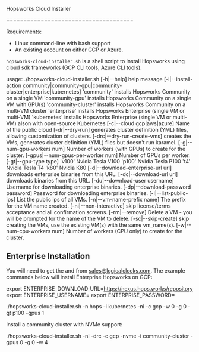 Hopsworks Cloud Installer

=====================================

Requirements:
  * Linux command-line with bash support
  * An existing account on either GCP or Azure.
  

`hopsworks-cloud-installer.sh` is a shell script to install Hopsworks using cloud sdk frameworks (GCP CLI tools, Azure CLI tools).

usage: ./hopsworks-cloud-installer.sh
 [-h|--help]      help message
 [-i|--install-action community|community-gpu|community-cluster|enterprise|kubernetes]
                 'community' installs Hopsworks Community on a single VM
                 'community-gpu' installs Hopsworks Community on a single VM with GPU(s)
                 'community-cluster' installs Hopsworks Community on a multi-VM cluster
                 'enterprise' installs Hopsworks Enterprise (single VM or multi-VM)
                 'kubernetes' installs Hopsworks Enterprise (single VM or multi-VM) alson with open-source Kubernetes
 [-c|--cloud gcp|aws|azure] Name of the public cloud
 [-dr|--dry-run]  generates cluster definition (YML) files, allowing customization of clusters.
 [-drc|--dry-run-create-vms]  creates the VMs, generates cluster definition (YML) files but doesn't run karamel.
 [-g|--num-gpu-workers num] Number of workers (with GPUs) to create for the cluster.
 [-gpus|--num-gpus-per-worker num] Number of GPUs per worker.
 [-gt|--gpu-type type]
                 'v100' Nvidia Tesla V100
                 'p100' Nvidia Tesla P100
                 't4' Nvidia Tesla T4
                 'k80' Nvidia K80
 [-d|--download-enterprise-url url] downloads enterprise binaries from this URL.
 [-dc|--download-url url] downloads binaries from this URL.
 [-du|--download-user username] Username for downloading enterprise binaries.
 [-dp|--download-password password] Password for downloading enterprise binaries.
 [-l|--list-public-ips] List the public ips of all VMs.
 [-n|--vm-name-prefix name] The prefix for the VM name created.
 [-ni|--non-interactive] skip license/terms acceptance and all confirmation screens.
 [-rm|--remove] Delete a VM - you will be prompted for the name of the VM to delete.
 [-sc|--skip-create] skip creating the VMs, use the existing VM(s) with the same vm_name(s).
 [-w|--num-cpu-workers num] Number of workers (CPU only) to create for the cluster.

Enterprise Installation
----------------------------------

You will need to get the <username> and <password> from sales@logicalclocks.com.
The example commands below will install Enterprise Hopsworks on GCP:

export ENTERPRISE_DOWNLOAD_URL=https://nexus.hops.works/repository
export ENTERPRISE_USERNAME=<username>
export ENTERPRISE_PASSWORD=<password>


./hopsworks-cloud-installer.sh -n hops -i kubernetes -ni -c gcp -w 0 -g 0 -gt p100 -gpus 1


Install a community cluster with NVMe support:

./hopsworks-cloud-installer.sh -ni -drc -c gcp -nvme -i community-cluster -gpus 0 -g 0 -w 4